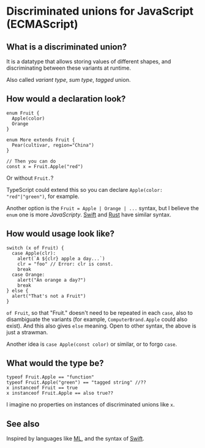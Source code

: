 # Discriminated unions for JavaScript (ECMAScript)

## What is a discriminated union?

It is a datatype that allows storing values of different shapes, and discriminating between these variants at runtime.

Also called _variant type_, _sum type_, _tagged_ union.

## How would a declaration look?

```
enum Fruit {
  Apple(color)
  Orange
}

enum More extends Fruit {
  Pear(cultivar, region="China")
}

// Then you can do
const x = Fruit.Apple("red")
```
Or without `Fruit.`?

TypeScript could extend this so you can declare `Apple(color: "red"|"green")`, for example.

Another option is the `Fruit = Apple | Orange | ...` syntax, but I believe the `enum` one is more _JavaScripty_.
[Swift](https://docs.swift.org/swift-book/LanguageGuide/Enumerations.html) and [Rust](https://doc.rust-lang.org/book/ch06-01-defining-an-enum.html)
have similar syntax.

## How would usage look like?

```
switch (x of Fruit) {
  case Apple(clr): 
    alert(`A ${clr} apple a day...`)
    clr = "foo" // Error: clr is const.
    break
  case Orange: 
    alert("An orange a day?")
    break
} else {
  alert("That's not a Fruit")
}
```

`of Fruit`, so that "Fruit." doesn't need to be repeated in each `case`, also to disambiguate the variants (for example, `ComputerBrand.Apple` could also exist).
And this also gives `else` meaning. Open to other syntax, the above is just a strawman.

Another idea is `case Apple(const color)` or similar, or to forgo `case`.

## What would the type be?

```
typeof Fruit.Apple == "function"
typeof Fruit.Apple("green") == "tagged string" //??
x instanceof Fruit == true
x instanceof Fruit.Apple == also true??
```

I imagine no properties on instances of discriminated unions like `x`.

## See also

Inspired by languages like [ML](https://en.wikibooks.org/wiki/Standard_ML_Programming/Types#Datatype_declarations), and the syntax of [Swift](https://docs.swift.org/swift-book/LanguageGuide/Enumerations.html).

